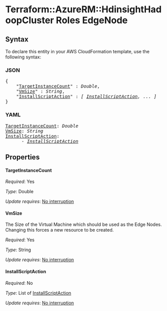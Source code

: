 # Terraform::AzureRM::HdinsightHadoopCluster Roles EdgeNode

## Syntax

To declare this entity in your AWS CloudFormation template, use the following syntax:

### JSON

<pre>
{
    "<a href="#targetinstancecount" title="TargetInstanceCount">TargetInstanceCount</a>" : <i>Double</i>,
    "<a href="#vmsize" title="VmSize">VmSize</a>" : <i>String</i>,
    "<a href="#installscriptaction" title="InstallScriptAction">InstallScriptAction</a>" : <i>[ <a href="roles-edgenode-installscriptaction.md">InstallScriptAction</a>, ... ]</i>
}
</pre>

### YAML

<pre>
<a href="#targetinstancecount" title="TargetInstanceCount">TargetInstanceCount</a>: <i>Double</i>
<a href="#vmsize" title="VmSize">VmSize</a>: <i>String</i>
<a href="#installscriptaction" title="InstallScriptAction">InstallScriptAction</a>: <i>
      - <a href="roles-edgenode-installscriptaction.md">InstallScriptAction</a></i>
</pre>

## Properties

#### TargetInstanceCount

_Required_: Yes

_Type_: Double

_Update requires_: [No interruption](https://docs.aws.amazon.com/AWSCloudFormation/latest/UserGuide/using-cfn-updating-stacks-update-behaviors.html#update-no-interrupt)

#### VmSize

The Size of the Virtual Machine which should be used as the Edge Nodes. Changing this forces a new resource to be created.

_Required_: Yes

_Type_: String

_Update requires_: [No interruption](https://docs.aws.amazon.com/AWSCloudFormation/latest/UserGuide/using-cfn-updating-stacks-update-behaviors.html#update-no-interrupt)

#### InstallScriptAction

_Required_: No

_Type_: List of <a href="roles-edgenode-installscriptaction.md">InstallScriptAction</a>

_Update requires_: [No interruption](https://docs.aws.amazon.com/AWSCloudFormation/latest/UserGuide/using-cfn-updating-stacks-update-behaviors.html#update-no-interrupt)

